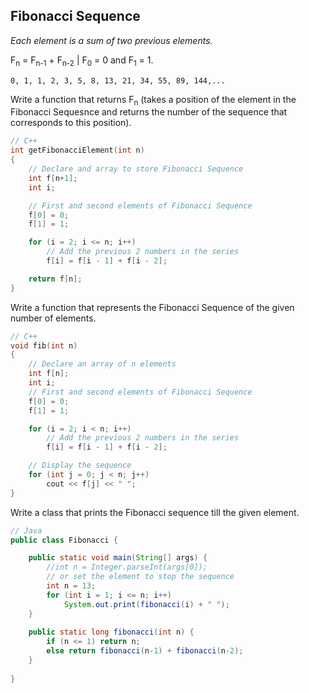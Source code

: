 ## Fibonacci Sequence
*Each element is a sum of two previous elements.*

F<sub>n</sub> = F<sub>n-1</sub> + F<sub>n-2</sub> | F<sub>0</sub> = 0 and F<sub>1</sub> = 1.
```
0, 1, 1, 2, 3, 5, 8, 13, 21, 34, 55, 89, 144,...
```
Write a function that returns F<sub>n</sub> (takes a position of the element in the Fibonacci Sequesnce
and returns the number of the sequence that corresponds to this position).
```c++
// C++
int getFibonacciElement(int n)
{
    // Declare and array to store Fibonacci Sequence
    int f[n+1];
    int i;

    // First and second elements of Fibonacci Sequence
    f[0] = 0;
    f[1] = 1;

    for (i = 2; i <= n; i++)
        // Add the previous 2 numbers in the series
        f[i] = f[i - 1] + f[i - 2];

    return f[n];
}
```
Write a function that represents the Fibonacci Sequence of the given number of elements.
```c++
// C++
void fib(int n)
{
    // Declare an array of n elements
    int f[n];
    int i;
    // First and second elements of Fibonacci Sequence
    f[0] = 0;
    f[1] = 1;

    for (i = 2; i < n; i++)
        // Add the previous 2 numbers in the series
        f[i] = f[i - 1] + f[i - 2];

    // Display the sequence
    for (int j = 0; j < n; j++)
        cout << f[j] << " ";
}
```
Write a class that prints the Fibonacci sequence till the given element. 
```java
// Java
public class Fibonacci {

	public static void main(String[] args) {
		//int n = Integer.parseInt(args[0]);
        // or set the element to stop the sequence
		int n = 13; 
		for (int i = 1; i <= n; i++)
			System.out.print(fibonacci(i) + " ");
	}
	
	public static long fibonacci(int n) {
		if (n <= 1) return n;
		else return fibonacci(n-1) + fibonacci(n-2);
	}
	
}
```
